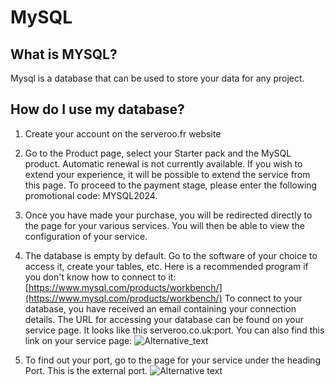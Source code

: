 # MySQL

## What is MYSQL?
Mysql is a database that can be used to store your data for any project.

## How do I use my database?

1. Create your account on the serveroo.fr website
2. Go to the Product page, select your Starter pack and the MySQL product.
   Automatic renewal is not currently available. If you wish to extend your experience, it will be possible to extend the service from this page.
   To proceed to the payment stage, please enter the following promotional code: MYSQL2024.

3. Once you have made your purchase, you will be redirected directly to the page for your various services. You will then be able to view the configuration of your service.

4. The database is empty by default. Go to the software of your choice to access it, create your tables, etc.
   Here is a recommended program if you don't know how to connect to it: [https://www.mysql.com/products/workbench/](https://www.mysql.com/products/workbench/)
   To connect to your database, you have received an email containing your connection details.
   The URL for accessing your database can be found on your service page. It looks like this
   serveroo.co.uk:port.
   You can also find this link on your service page:
   ![Alternative_text](lien_connexion_mysql.png)


5. To find out your port, go to the page for your service under the heading Port. This is the external port.
   ![Alternative text](port.png)